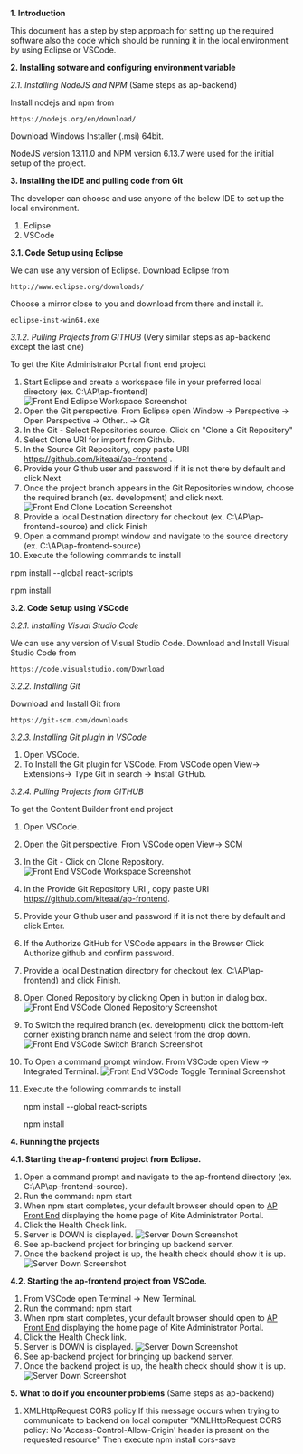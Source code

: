 **1.	Introduction**

This document has a step by step approach for setting up the required software also the code which should be running it in the local environment by using Eclipse or VSCode.

**2.	Installing sotware and configuring environment variable**

*2.1.	Installing NodeJS and NPM* (Same steps as ap-backend)

Install nodejs and npm from

	https://nodejs.org/en/download/
	
Download Windows Installer (.msi) 64bit.

NodeJS version 13.11.0 and NPM version 6.13.7 were used for the initial setup of the project.

**3.	Installing the  IDE and pulling code from Git**

The developer can choose and use anyone of the below IDE to set up the local environment.
1. Eclipse
1. VSCode

**3.1.	Code Setup using Eclipse**

We can use any version of Eclipse. Download Eclipse from

	http://www.eclipse.org/downloads/
	
Choose a mirror close to you and download from there and install it.

	eclipse-inst-win64.exe


*3.1.2.	Pulling Projects from GITHUB* (Very similar steps as ap-backend except the last one)

To get the Kite Administrator Portal front end project

1.	Start Eclipse and create a workspace file in your preferred local directory (ex. C:\AP\ap-frontend) ![Front End Eclipse Workspace Screenshot](/README/FrontEndEclipseWorkspace.png)
1.	 Open the Git perspective.
From Eclipse open Window -> Perspective -> Open Perspective -> Other.. -> Git
1.	In the Git - Select Repositories source.
Click on "Clone a Git Repository" 
1.	Select Clone URI for import from Github.
1.	In the Source Git Repository, copy paste URI https://github.com/kiteaai/ap-frontend .
1.	Provide your Github user and password if it is not there by default and click Next 
1.	Once the project branch appears in the Git Repositories window, choose the required branch (ex. development) and click next.  ![Front End Clone Location Screenshot](/README/FrontEndCloneLocation.png)
1.	Provide a local Destination directory for checkout (ex. C:\AP\ap-frontend-source) and click Finish 
1.	Open a command prompt window and navigate to  the source directory (ex. C:\AP\ap-frontend-source)
1.	Execute the following commands to install

npm install --global react-scripts 

npm install 

**3.2.	Code Setup using VSCode**

*3.2.1.    Installing Visual Studio Code*

We can use any version of Visual Studio Code. Download and Install Visual Studio Code from
	
	https://code.visualstudio.com/Download

*3.2.2.    Installing Git*

Download and Install Git from
	
	https://git-scm.com/downloads

*3.2.3.    Installing Git plugin in VSCode*

1.	Open VSCode.
1.	To Install the Git plugin for VSCode. From VSCode open View-> Extensions-> Type Git in search  -> Install GitHub.


*3.2.4.    Pulling Projects from GITHUB* 

To get the Content Builder front end project

1.	Open VSCode.
1.	Open the Git perspective. From VSCode open View-> SCM 
1.	In the Git - Click on Clone Repository.
![Front End VSCode Workspace Screenshot](/README/VSCodeClone.png)
1.	In the Provide Git Repository URI , copy paste URI https://github.com/kiteaai/ap-frontend.
1.	Provide your Github user and password if it is not there by default and click Enter.
1.	If the Authorize GitHub for VSCode appears in the Browser Click Authorize github and confirm password.
1.	Provide a local Destination directory for checkout (ex. C:\AP\ap-frontend) and click Finish.
1.	Open Cloned Repository by clicking Open in button in dialog box.
![Front End VSCode Cloned Repository Screenshot](/README/VSCodeOpenClonedRepository.png)
1.	To Switch the required branch (ex. development) click the bottom-left corner existing branch name and select from the drop down.
![Front End VSCode Switch Branch Screenshot](/README/VSCodeSwitchBranch.png)
1.	To Open a command prompt window. From VSCode open View -> Integrated Terminal.
![Front End VSCode Toggle Terminal Screenshot](/README/VSCodeToggleTerminal.png)
1.	Execute the following commands to install
	
	npm install --global react-scripts
	
	npm install


**4.	Running the projects**

**4.1. Starting the ap-frontend project from Eclipse.**

1.	Open a command prompt and navigate to the ap-frontend directory (ex. C:\AP\ap-frontend-source).
1.	 Run the command:
npm start
1.	When npm start completes, your default browser should open to [AP Front End](http://localhost:3000) displaying the home page of Kite Administrator Portal.
1.	Click the Health Check link.
1.	Server is DOWN is displayed. ![Server Down Screenshot](/README/ServerDown.png)
1.	See ap-backend project for bringing up backend server.
1.	Once the backend project is up, the health check should show it is up.  ![Server Down Screenshot](/README/ServerUp.png)

**4.2. Starting the ap-frontend project from VSCode.**

1.	From VSCode open Terminal -> New Terminal.
1.	 Run the command:
npm start
1.	When npm start completes, your default browser should open to [AP Front End](http://localhost:3000) displaying the home page of Kite Administrator Portal.
1.	Click the Health Check link.
1.	Server is DOWN is displayed. ![Server Down Screenshot](/README/ServerDown.png)
1.	See ap-backend project for bringing up backend server.
1.	Once the backend project is up, the health check should show it is up.  ![Server Down Screenshot](/README/ServerUp.png)

**5.	What to do if you encounter problems** (Same steps as ap-backend)
1.	XMLHttpRequest CORS policy 
If this message occurs when trying to communicate to backend on local computer "XMLHttpRequest CORS policy: No 'Access-Control-Allow-Origin' header is present on the requested resource"
Then execute npm install cors-save
